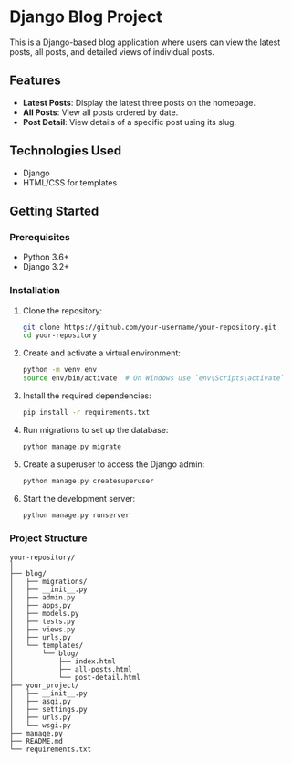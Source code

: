 # Django Blog Project

This is a Django-based blog application where users can view the latest posts, all posts, and detailed views of individual posts.

## Features

- **Latest Posts**: Display the latest three posts on the homepage.
- **All Posts**: View all posts ordered by date.
- **Post Detail**: View details of a specific post using its slug.

## Technologies Used

- Django
- HTML/CSS for templates

## Getting Started

### Prerequisites

- Python 3.6+
- Django 3.2+

### Installation

1. Clone the repository:
    ```bash
    git clone https://github.com/your-username/your-repository.git
    cd your-repository
    ```

2. Create and activate a virtual environment:
    ```bash
    python -m venv env
    source env/bin/activate  # On Windows use `env\Scripts\activate`
    ```

3. Install the required dependencies:
    ```bash
    pip install -r requirements.txt
    ```

4. Run migrations to set up the database:
    ```bash
    python manage.py migrate
    ```

5. Create a superuser to access the Django admin:
    ```bash
    python manage.py createsuperuser
    ```

6. Start the development server:
    ```bash
    python manage.py runserver
    ```

### Project Structure

```plaintext
your-repository/
│
├── blog/
│   ├── migrations/
│   ├── __init__.py
│   ├── admin.py
│   ├── apps.py
│   ├── models.py
│   ├── tests.py
│   ├── views.py
│   ├── urls.py
│   └── templates/
│       └── blog/
│           ├── index.html
│           ├── all-posts.html
│           └── post-detail.html
├── your_project/
│   ├── __init__.py
│   ├── asgi.py
│   ├── settings.py
│   ├── urls.py
│   └── wsgi.py
├── manage.py
├── README.md
└── requirements.txt

